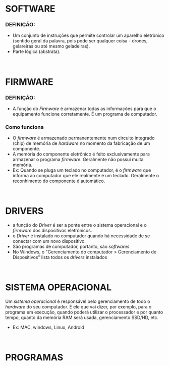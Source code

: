 # SOFTWARE

### DEFINIÇÃO:
- Um conjunto de instruções que permite controlar um aparelho eletrônico (sentido geral da palavra, pois pode ser qualquer coisa - drones, gelareiras ou até mesmo geladeiras).
- Parte lógica (abstrata).


<br>

# FIRMWARE
### DEFINIÇÃO:
  - A função do *Firmware* é armazenar todas as informações para que o equipamento funcione corretamente. É um programa de computador.

### Como funciona

  - O *firmware* é armazenado permanentemente num circuito integrado (chip) de memória de *hardware* no momento da fabricação de um componente.
  - A memória do componente eletrônico é feito exclusivamente para armazenar o programa *firmware*. Geralmente não possui muita memória.
  - Ex: Quando se pluga um teclado no computador, é o *firmware* que informa ao computador que ele realmente é um teclado. Geralmente o reconhimento do componente é automático.

<br>

# DRIVERS
- a função do *Driver* é ser a ponte entre o sistema operacional e o *firmware* dos dispositivos eletrônicos.
- o *Driver* é instalado no computador quando há necessidade de se conectar com um novo dispositivo.
- São programas de computador, portanto, são *softwares*
- No Windows, o "Gerenciamento do computador > Gerenciamento de Dispositivos" lista todos os *drivers* instalados

<br>

# SISTEMA OPERACIONAL
Um *sistema operacional* é responsável pelo gerenciamento de todo o *hardware* do seu computador. É ele que vai dizer, por exemplo, para o programa em execução, quando poderá utilizar o processador e por quanto tempo, quanto da memória RAM será usada, gerenciamento SSD/HD, etc.

- Ex: MAC, windows, Linux, Android

<br>

# PROGRAMAS




